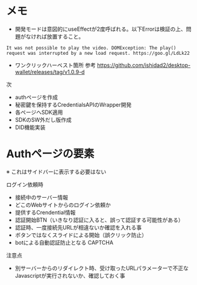 # メモ

- 開発モードは意図的にuseEffectが2度呼ばれる。以下Errorは検証の上、問題がなければ放置すること。
```
It was not possible to play the video. DOMException: The play() request was interrupted by a new load request. https://goo.gl/LdLk22
```
- ワンクリックハーベスト箇所 参考
https://github.com/ishidad2/desktop-wallet/releases/tag/v1.0.9-d

次
- authページを作成
- 秘密鍵を保持するCredentialsAPIのWrapper開発
- 各ページへSDK適用
- SDKのSW外だし版作成
- DID機能実装

# Authページの要素
※ これはサイドバーに表示する必要はない

ログイン依頼時
- 接続中のサーバー情報
- どこのWebサイトからのログイン依頼か
- 提供するCrendential情報
- 認証開始BTN（いきなり認証に入ると、誤って認証する可能性がある）
- 認証時、一度接続先URLが相違ないか確認を入れる事
- ボタンではなくスライドによる開始（誤クリック防止）
- botによる自動認証防止となる CAPTCHA

注意点
- 別サーバーからのリダイレクト時、受け取ったURLパラメーターで不正なJavascriptが実行されないか、確認しておく事
